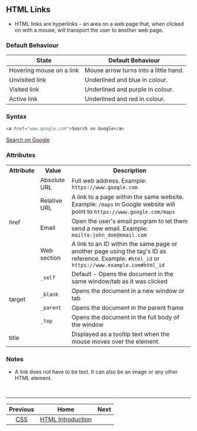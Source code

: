 ## HTML Links
- HTML links are hyperlinks - an area on a web page that, when clicked on with a mouse, will transport the user to another web page.

### Default Behaviour
| State | Default Behaviour |
| --- | --- |
| Hovering mouse on a link | Mouse arrow turns into a little hand. |
| Unvisited link | Underlined and blue in colour. |
| Visited link | Underlined and purple in colour. |
| Active link | Underlined and red in colour. |

### Syntax
```html
<a href="www.google.com">Search on Google</a>
```
<a href="www.google.com">Search on Google</a>

### Attributes
<table>
  <tr>
    <th>Attribute</th>
    <th>Value</th>
    <th>Description</th>
  </tr>
  <tr>
    <td rowspan=4>href</td>
    <td>Absolute URL</td>
    <td>Full web address. Example: <code>https://www.google.com</code></td>
  </tr>
  <tr>
    <td>Relative URL</td>
    <td>A link to a page within the same website. Example: <code>/maps</code> in Google website will point to <code>https://www.google.com/maps</code></td>
  </tr>
  <tr>
    <td>Email</td>
    <td>Open the user's email program to let them send a new email. Example: <code>mailto:john_doe@email.com</code></td>
  </tr>
  <tr>
    <td>Web section</td>
    <td>A link to an ID within the same page or another page using the tag's ID as reference. Example: <code>#html_id</code> or <code>https://www.example.com#html_id</code></td>
  </tr>
  <tr>
    <td rowspan=4>target</td>
    <td><code>_self</code></td>
    <td>Default - Opens the document in the same window/tab as it was clicked</td>
  </tr>
  <tr>
    <td><code>_blank</code></td>
    <td>Opens the document in a new window or tab</td>
  </tr>
  <tr>
    <td><code>_parent</code></td>
    <td>Opens the document in the parent frame</td>
  </tr>
  <tr>
    <td><code>_top</code></td>
    <td>Opens the document in the full body of the window</td>
  </tr>
  <tr>
    <td>title</td>
    <td></td>
    <td>Displayed as a tooltip text when the mouse moves over the element.</td>
  </tr>
</table>


### Notes
- A link does not have to be text. It can also be an image or any other HTML element.

<br />
<hr />

| Previous | Home | Next |
| :---: | :---: | :---: |
| [CSS](./06-css.md) | [HTML Introduction](./01-introduction.md) |  |
